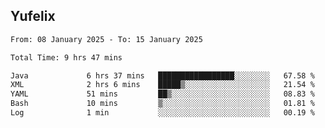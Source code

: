 ## Yufelix

<!--START_SECTION:waka-->

```txt
From: 08 January 2025 - To: 15 January 2025

Total Time: 9 hrs 47 mins

Java             6 hrs 37 mins   █████████████████░░░░░░░░   67.58 %
XML              2 hrs 6 mins    █████▒░░░░░░░░░░░░░░░░░░░   21.54 %
YAML             51 mins         ██▒░░░░░░░░░░░░░░░░░░░░░░   08.83 %
Bash             10 mins         ▒░░░░░░░░░░░░░░░░░░░░░░░░   01.81 %
Log              1 min           ░░░░░░░░░░░░░░░░░░░░░░░░░   00.19 %
```

<!--END_SECTION:waka-->


